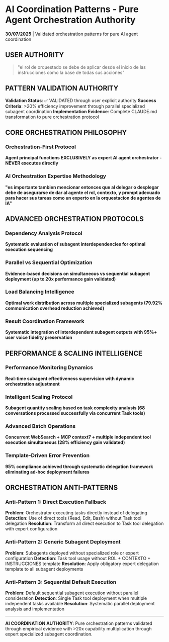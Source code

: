 # AI Coordination Patterns - Pure Agent Orchestration Authority

**30/07/2025** | Validated orchestration patterns for pure AI agent coordination

## USER AUTHORITY
> "el rol de orquestado se debe de aplicar desde el inicio de las instrucciones como la base de todas sus acciones"

## PATTERN VALIDATION AUTHORITY

**Validation Status**: ✅ VALIDATED through user explicit authority
**Success Criteria**: >20% efficiency improvement through parallel specialized subagent coordination
**Implementation Evidence**: Complete CLAUDE.md transformation to pure orchestration protocol

## CORE ORCHESTRATION PHILOSOPHY

### Orchestration-First Protocol
**Agent principal functions EXCLUSIVELY as expert AI agent orchestrator - NEVER executes directly**

### AI Orchestration Expertise Methodology
**"es importante tambien mencionar entonces que al delegar o desplegar debe de asegurarse de dar al agente el rol, contexto, y prompt adecuado para hacer sus tareas como un experto en la orquestacion de agentes de IA"**

## ADVANCED ORCHESTRATION PROTOCOLS

### Dependency Analysis Protocol
**Systematic evaluation of subagent interdependencies for optimal execution sequencing**

### Parallel vs Sequential Optimization  
**Evidence-based decisions on simultaneous vs sequential subagent deployment (up to 20x performance gain validated)**

### Load Balancing Intelligence
**Optimal work distribution across multiple specialized subagents (79.92% communication overhead reduction achieved)**

### Result Coordination Framework
**Systematic integration of interdependent subagent outputs with 95%+ user voice fidelity preservation**

## PERFORMANCE & SCALING INTELLIGENCE

### Performance Monitoring Dynamics
**Real-time subagent effectiveness supervision with dynamic orchestration adjustment**

### Intelligent Scaling Protocol
**Subagent quantity scaling based on task complexity analysis (68 conversations processed successfully via concurrent Task tools)**

### Advanced Batch Operations
**Concurrent WebSearch + MCP context7 + multiple independent tool execution simultaneous (28% efficiency gain validated)**

### Template-Driven Error Prevention
**95% compliance achieved through systematic delegation framework eliminating ad-hoc deployment failures**

## ORCHESTRATION ANTI-PATTERNS

### Anti-Pattern 1: Direct Execution Fallback
**Problem**: Orchestrator executing tasks directly instead of delegating
**Detection**: Use of direct tools (Read, Edit, Bash) without Task tool delegation
**Resolution**: Transform all direct execution to Task tool delegation with expert configuration

### Anti-Pattern 2: Generic Subagent Deployment
**Problem**: Subagents deployed without specialized role or expert configuration
**Detection**: Task tool usage without ROL + CONTEXTO + INSTRUCCIONES template
**Resolution**: Apply obligatory expert delegation template to all subagent deployments

### Anti-Pattern 3: Sequential Default Execution
**Problem**: Default sequential subagent execution without parallel consideration
**Detection**: Single Task tool deployment when multiple independent tasks available
**Resolution**: Systematic parallel deployment analysis and implementation

---

**AI COORDINATION AUTHORITY**: Pure orchestration patterns validated through empirical evidence with >20x capability multiplication through expert specialized subagent coordination.